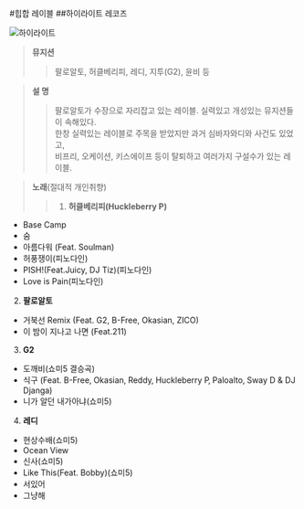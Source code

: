 #힙합 레이블
##하이라이트 레코즈

![하이라이트](http://fimg2.pann.com/new/download.jsp?FileID=31242066)  

>**뮤지션**
>>  팔로알토, 허클베리피, 레디, 지투(G2), 윤비 등 

>**설  명**
>> 팔로알토가 수장으로 자리잡고 있는 레이블. 실력있고 개성있는 뮤지션들이 속해있다.  
한창 실력있는 레이블로 주목을 받았지만 과거 심바자와디와 사건도 있었고,  
비프리, 오케이션, 키스에이프 등이 탈퇴하고 여러가지 구설수가 있는 레이블. 

>**노래**(절대적 개인취향)
>>1. **허클베리피(Huckleberry P)**
  * Base Camp
  * 숨
  * 아름다워 (Feat. Soulman)
  * 허풍쟁이(피노다인)
  * PISH!(Feat.Juicy, DJ Tiz)(피노다인)
  * Love is Pain(피노다인)
2. **팔로알토**
  * 거북선 Remix (Feat. G2, B-Free, Okasian, ZICO)
  * 이 밤이 지나고 나면 (Feat.211)
3. **G2**
  * 도깨비(쇼미5 결승곡)
  * 식구 (Feat. B-Free‚ Okasian‚ Reddy‚ Huckleberry P‚ Paloalto‚ Sway D & DJ Djanga)
  * 니가 알던 내가아냐(쇼미5)
4. **레디**
  * 현상수배(쇼미5)
  * Ocean View
  * 신사(쇼미5)
  * Like This(Feat. Bobby)(쇼미5)
  * 서있어
  * 그냥해
